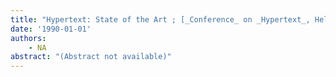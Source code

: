 ```yaml
---
title: "Hypertext: State of the Art ; [_Conference_ on _Hypertext_, Held in 1989 at the _University_ of _York_]"
date: '1990-01-01'
authors: 
    - NA
abstract: "(Abstract not available)"
---
```


